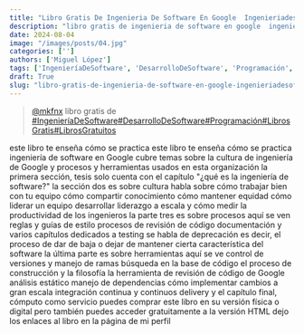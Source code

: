 ```yaml
---
title: "Libro Gratis De Ingenieria De Software En Google  Ingenieriadesoftware  Desarrollodesoftware"
description: "libro gratis de ingenieria de software en google  ingenieriadesoftware  desarrollodesoftware"
date: 2024-08-04
image: "/images/posts/04.jpg"
categories: ['']
authors: ['Miguel López']
tags: ['IngenieríaDeSoftware', 'DesarrolloDeSoftware', 'Programación', 'LibrosGratis', 'LibrosGratuitos']
draft: True
slug: "libro-gratis-de-ingenieria-de-software-en-google-ingenieriadesoftware-desarrollodesoftware"
---
```


<blockquote class="tiktok-embed" cite="{https://www.tiktok.com/@mkfnx/video/7290734899751898374}" data-video-id="7290734899751898374" style="max-width: 605px;min-width: 325px;" > <section> <a target="_blank" title="@mkfnx" href="https://www.tiktok.com/@mkfnx?refer=embed">@mkfnx</a> libro gratis de </section> <a title="IngenieríaDeSoftware" target="_blank" href="https://www.tiktok.com/tag/IngenieríaDeSoftware?refer=embed">#IngenieríaDeSoftware</a><a title="DesarrolloDeSoftware" target="_blank" href="https://www.tiktok.com/tag/DesarrolloDeSoftware?refer=embed">#DesarrolloDeSoftware</a><a title="Programación" target="_blank" href="https://www.tiktok.com/tag/Programación?refer=embed">#Programación</a><a title="LibrosGratis" target="_blank" href="https://www.tiktok.com/tag/LibrosGratis?refer=embed">#LibrosGratis</a><a title="LibrosGratuitos" target="_blank" href="https://www.tiktok.com/tag/LibrosGratuitos?refer=embed">#LibrosGratuitos</a> </blockquote> <script async src="https://www.tiktok.com/embed.js"></script>

este libro te enseña cómo se practica  este libro te enseña cómo se practica  ingeniería de software en Google cubre temas sobre la cultura de ingeniería de Google y procesos y herramientas usados en esta organización la primera sección, tesis solo cuenta con el capítulo "¿qué es la ingeniería de software?" la sección dos es sobre cultura habla sobre cómo trabajar bien con tu equipo cómo compartir conocimiento cómo mantener equidad cómo liderar un equipo desarrollar liderazgo a escala y cómo medir la productividad de los ingenieros la parte tres es sobre procesos aquí se ven reglas y guías de estilo procesos de revisión de código documentación y varios capítulos dedicados a testing se habla de deprecación es decir, el proceso de dar de baja o dejar de mantener cierta característica del software la última parte es sobre herramientas aquí se ve control de versiones y manejo de ramas búsqueda en la base de código el proceso de construcción y la filosofía la herramienta de revisión de código de Google análisis estático manejo de dependencias cómo implementar cambios a gran escala integración continua y continuos delivery  y el capítulo final, cómputo como servicio puedes comprar este libro en su versión física o digital pero también puedes acceder gratuitamente a la versión HTML dejo los enlaces al libro en la página de mi perfil 